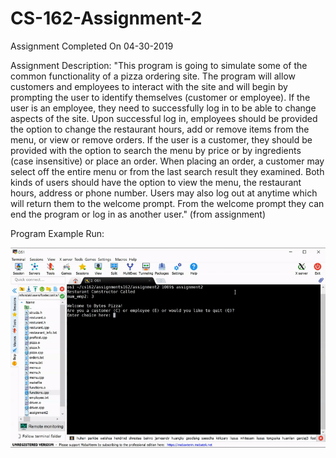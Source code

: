 # CS-162-Assignment-2
Assignment Completed On 04-30-2019

Assignment Description: "This program is going to simulate some of the common functionality of a pizza ordering site. The program will allow customers and employees to interact with the site and will begin by prompting the user to identify themselves (customer or employee).
If the user is an employee, they need to successfully log in to be able to change aspects of the site. Upon successful log in, employees should be provided the option to change the restaurant hours, add or remove items from the menu, or view or remove orders.
If the user is a customer, they should be provided with the option to search the menu by price or by ingredients (case insensitive) or place an order. When placing an order, a customer may select off the entire menu or from the last search result they examined.
Both kinds of users should have the option to view the menu, the restaurant hours, address or phone number. Users may also log out at anytime which will return them to the welcome prompt. From the welcome prompt they can end the program or log in as another user." (from assignment)

Program Example Run:

![Program Example Run](https://github.com/ConnerFosterCS/CS-162-Assignment-2/blob/main/Example%20Run.gif)
